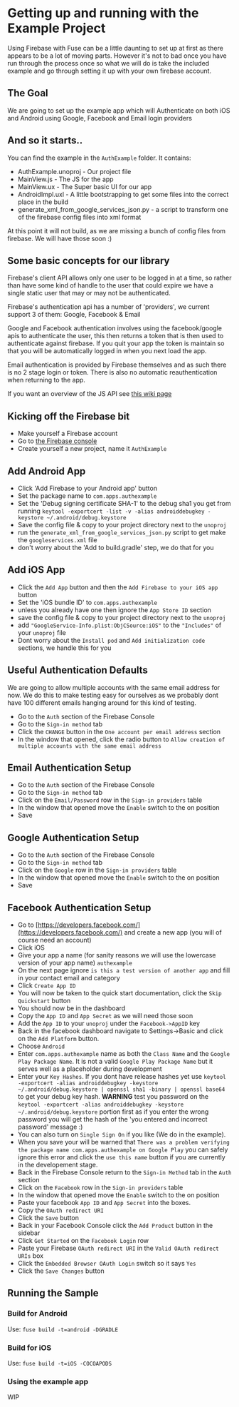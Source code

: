 # Getting up and running with the Example Project

Using Firebase with Fuse can be a little daunting to set up at first as there appears to be a lot of moving parts. However it's not to bad once you have run through the process once so what we will do is take the included example and go through setting it up with your own firebase account.

## The Goal

We are going to set up the example app which will Authenticate on both iOS and Android using Google, Facebook and Email login providers

## And so it starts..

You can find the example in the `AuthExample` folder. It contains:

- AuthExample.unoproj - Our project file
- MainView.js - The JS for the app
- MainView.ux - The Super basic UI for our app
- AndroidImpl.uxl - A little bootstrapping to get some files into the correct place in the build
- generate_xml_from_google_services_json.py - a script to transform one of the firebase config files into xml format

At this point it will not build, as we are missing a bunch of config files from firebase. We will have those soon :)

## Some basic concepts for our library

Firebase's client API allows only one user to be logged in at a time, so rather than have some kind of handle to the user that could expire we have a single static user that may or may not be authenticated.

Firebase's authentication api has a number of 'providers', we current support 3 of them: Google, Facebook & Email

Google and Facebook authentication involves using the facebook/google apis to authenticate the user, this then returns a token that is then used to authenticate against firebase. If you quit your app the token is maintain so that you will be automatically logged in when you next load the app.

Email authentication is provided by Firebase themselves and as such there is no 2 stage login or token. There is also no automatic reauthentication when returning to the app.

If you want an overview of the JS API see [this wiki page](https://github.com/cbaggers/Fuse.Firebase/wiki/Javascript-API)


## Kicking off the Firebase bit

- Make yourself a Firebase account
- Go to [the Firebase console](https://console.firebase.google.com/)
- Create yourself a new project, name it `AuthExample`

## Add Android App

- Click 'Add Firebase to your Android app' button
- Set the package name to `com.apps.authexample`
- Set the 'Debug signing certificate SHA-1' to the debug sha1 you get from running `keytool -exportcert -list -v -alias androiddebugkey -keystore ~/.android/debug.keystore`
- Save the config file & copy to your project directory next to the `unoproj`
- run the `generate_xml_from_google_services_json.py` script to get make the `googleservices.xml` file
- don't worry about the 'Add to build.gradle' step, we do that for you

## Add iOS App

- Click the `Add App` button and then the `Add Firebase to your iOS app` button
- Set the 'iOS bundle ID' to `com.apps.authexample`
- unless you already have one then ignore the `App Store ID` section
- save the config file & copy to your project directory next to the `unoproj`
- add `"GoogleService-Info.plist:ObjCSource:iOS"` to the `"Includes"` of your `unoproj` file
- Dont worry about the `Install pod` and `Add initialization code` sections, we handle this for you

## Useful Authentication Defaults

We are going to allow multiple accounts with the same email address for now. We do this to make testing easy for ourselves as we probably dont have 100 different emails hanging around for this kind of testing.

- Go to the `Auth` section of the Firebase Console
- Go to the `Sign-in method` tab
- Click the `CHANGE` button in the `One account per email address` section
- In the window that opened, click the radio button to `Allow creation of multiple accounts with the same email address`

## Email Authentication Setup

- Go to the `Auth` section of the Firebase Console
- Go to the `Sign-in method` tab
- Click on the `Email/Password` row in the `Sign-in providers` table
- In the window that opened move the `Enable` switch to the on position
- Save


## Google Authentication Setup

- Go to the `Auth` section of the Firebase Console
- Go to the `Sign-in method` tab
- Click on the `Google` row in the `Sign-in providers` table
- In the window that opened move the `Enable` switch to the on position
- Save

## Facebook Authentication Setup
- Go to [https://developers.facebook.com/](https://developers.facebook.com/) and create a new app (you will of course need an account)
- Click iOS
- Give your app a name (for sanity reasons we will use the lowercase version of your app name) `authexample`
- On the next page ignore `is this a test version of another app` and fill in your contact email and category
- Click `Create App ID`
- You will now be taken to the quick start documentation, click the `Skip Quickstart` button
- You should now be in the dashboard
- Copy the `App ID` and `App Secret` as we will need those soon
- Add the `App ID` to your `unoproj` under the `Facebook->AppID` key
- Back in the facebook dashboard navigate to Settings->Basic and click on the `Add Platform` button.
- Choose `Android`
- Enter `com.apps.authexample` name as both the `Class Name` and the `Google Play Package Name`. It is not a valid `Google Play Package Name` but it serves well as a placeholder during development
- Enter your `Key Hashes`. If you dont have release hashes yet use `keytool -exportcert -alias androiddebugkey -keystore ~/.android/debug.keystore | openssl sha1 -binary | openssl base64` to get your debug key hash. **WARNING** test you password on the `keytool -exportcert -alias androiddebugkey -keystore ~/.android/debug.keystore` portion first as if you enter the wrong password you will get the hash of the 'you entered and incorrect password' message :)
- You can also turn on `Single Sign On` if you like (We do in the example).
- When you save your will be warned that `There was a problem verifying the package name com.apps.authexample on Google Play` you can safely ignore this error and click the `use this name` button if you are currently in the developement stage.
- Back in the Firebase Console return to the `Sign-in Method` tab in the `Auth` section
- Click on the `Facebook` row in the `Sign-in providers` table
- In the window that opened move the `Enable` switch to the on position
- Paste your facebook `App ID` and `App Secret` into the boxes.
- Copy the `OAuth redirect URI`
- Click the `Save` button
- Back in your Facebook Console click the `Add Product` button in the sidebar
- Click `Get Started` on the `Facebook Login` row
- Paste your Firebase `OAuth redirect URI` in the `Valid OAuth redirect URIs` box
- Click the `Embedded Browser OAuth Login` switch so it says `Yes`
- Click the `Save Changes` button

## Running the Sample

### Build for Android

Use: `fuse build -t=android -DGRADLE`

### Build for iOS

Use: `fuse build -t=iOS -COCOAPODS`

### Using the example app

WIP
